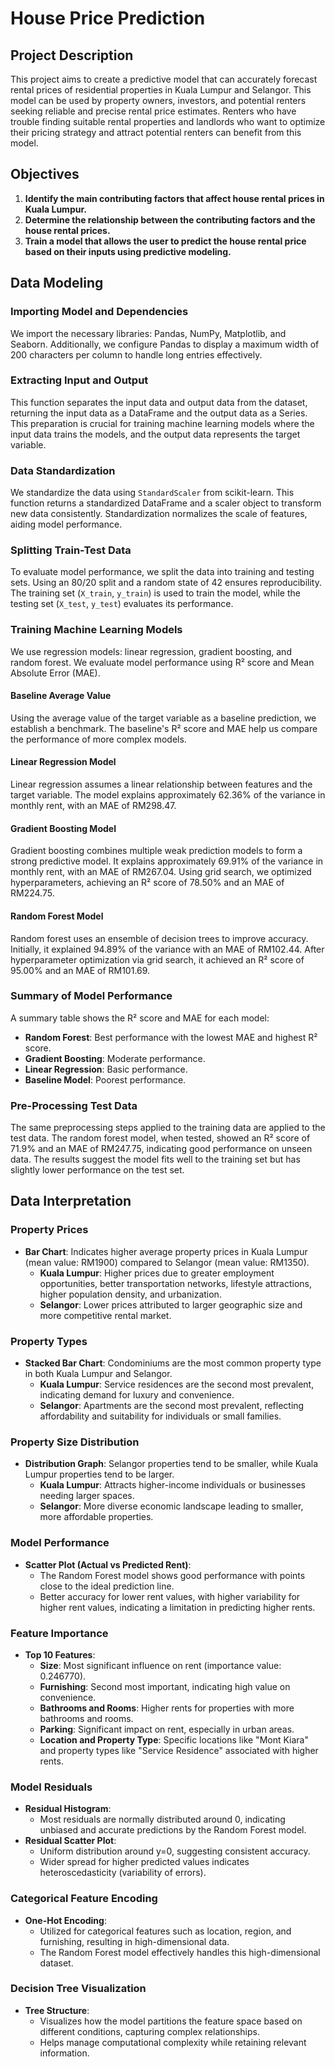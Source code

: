 # House Price Prediction

## Project Description

This project aims to create a predictive model that can accurately forecast rental prices of residential properties in Kuala Lumpur and Selangor. This model can be used by property owners, investors, and potential renters seeking reliable and precise rental price estimates. Renters who have trouble finding suitable rental properties and landlords who want to optimize their pricing strategy and attract potential renters can benefit from this model.

## Objectives

1. **Identify the main contributing factors that affect house rental prices in Kuala Lumpur.**
2. **Determine the relationship between the contributing factors and the house rental prices.**
3. **Train a model that allows the user to predict the house rental price based on their inputs using predictive modeling.**

## Data Modeling

### Importing Model and Dependencies

We import the necessary libraries: Pandas, NumPy, Matplotlib, and Seaborn. Additionally, we configure Pandas to display a maximum width of 200 characters per column to handle long entries effectively.

### Extracting Input and Output

This function separates the input data and output data from the dataset, returning the input data as a DataFrame and the output data as a Series. This preparation is crucial for training machine learning models where the input data trains the models, and the output data represents the target variable.

### Data Standardization

We standardize the data using `StandardScaler` from scikit-learn. This function returns a standardized DataFrame and a scaler object to transform new data consistently. Standardization normalizes the scale of features, aiding model performance.

### Splitting Train-Test Data

To evaluate model performance, we split the data into training and testing sets. Using an 80/20 split and a random state of 42 ensures reproducibility. The training set (`X_train`, `y_train`) is used to train the model, while the testing set (`X_test`, `y_test`) evaluates its performance.

### Training Machine Learning Models

We use regression models: linear regression, gradient boosting, and random forest. We evaluate model performance using R² score and Mean Absolute Error (MAE).

#### Baseline Average Value

Using the average value of the target variable as a baseline prediction, we establish a benchmark. The baseline's R² score and MAE help us compare the performance of more complex models.

#### Linear Regression Model

Linear regression assumes a linear relationship between features and the target variable. The model explains approximately 62.36% of the variance in monthly rent, with an MAE of RM298.47.

#### Gradient Boosting Model

Gradient boosting combines multiple weak prediction models to form a strong predictive model. It explains approximately 69.91% of the variance in monthly rent, with an MAE of RM267.04. Using grid search, we optimized hyperparameters, achieving an R² score of 78.50% and an MAE of RM224.75.

#### Random Forest Model

Random forest uses an ensemble of decision trees to improve accuracy. Initially, it explained 94.89% of the variance with an MAE of RM102.44. After hyperparameter optimization via grid search, it achieved an R² score of 95.00% and an MAE of RM101.69.

### Summary of Model Performance

A summary table shows the R² score and MAE for each model:

- **Random Forest**: Best performance with the lowest MAE and highest R² score.
- **Gradient Boosting**: Moderate performance.
- **Linear Regression**: Basic performance.
- **Baseline Model**: Poorest performance.

### Pre-Processing Test Data

The same preprocessing steps applied to the training data are applied to the test data. The random forest model, when tested, showed an R² score of 71.9% and an MAE of RM247.75, indicating good performance on unseen data. The results suggest the model fits well to the training set but has slightly lower performance on the test set.

## Data Interpretation

### Property Prices

- **Bar Chart**: Indicates higher average property prices in Kuala Lumpur (mean value: RM1900) compared to Selangor (mean value: RM1350).
  - **Kuala Lumpur**: Higher prices due to greater employment opportunities, better transportation networks, lifestyle attractions, higher population density, and urbanization.
  - **Selangor**: Lower prices attributed to larger geographic size and more competitive rental market.

### Property Types

- **Stacked Bar Chart**: Condominiums are the most common property type in both Kuala Lumpur and Selangor.
  - **Kuala Lumpur**: Service residences are the second most prevalent, indicating demand for luxury and convenience.
  - **Selangor**: Apartments are the second most prevalent, reflecting affordability and suitability for individuals or small families.

### Property Size Distribution

- **Distribution Graph**: Selangor properties tend to be smaller, while Kuala Lumpur properties tend to be larger.
  - **Kuala Lumpur**: Attracts higher-income individuals or businesses needing larger spaces.
  - **Selangor**: More diverse economic landscape leading to smaller, more affordable properties.

### Model Performance

- **Scatter Plot (Actual vs Predicted Rent)**: 
  - The Random Forest model shows good performance with points close to the ideal prediction line.
  - Better accuracy for lower rent values, with higher variability for higher rent values, indicating a limitation in predicting higher rents.

### Feature Importance

- **Top 10 Features**:
  - **Size**: Most significant influence on rent (importance value: 0.246770).
  - **Furnishing**: Second most important, indicating high value on convenience.
  - **Bathrooms and Rooms**: Higher rents for properties with more bathrooms and rooms.
  - **Parking**: Significant impact on rent, especially in urban areas.
  - **Location and Property Type**: Specific locations like "Mont Kiara" and property types like "Service Residence" associated with higher rents.

### Model Residuals

- **Residual Histogram**: 
  - Most residuals are normally distributed around 0, indicating unbiased and accurate predictions by the Random Forest model.
- **Residual Scatter Plot**: 
  - Uniform distribution around y=0, suggesting consistent accuracy.
  - Wider spread for higher predicted values indicates heteroscedasticity (variability of errors).

### Categorical Feature Encoding

- **One-Hot Encoding**:
  - Utilized for categorical features such as location, region, and furnishing, resulting in high-dimensional data.
  - The Random Forest model effectively handles this high-dimensional dataset.

### Decision Tree Visualization

- **Tree Structure**: 
  - Visualizes how the model partitions the feature space based on different conditions, capturing complex relationships.
  - Helps manage computational complexity while retaining relevant information.
